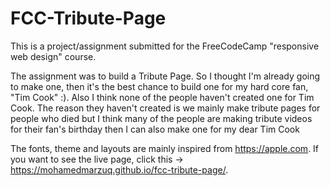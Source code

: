 # FCC-Tribute-Page
 This is a project/assignment submitted for the FreeCodeCamp "responsive web design" course. 
 
 The assignment was to build a Tribute Page. So I thought I'm already going to make one, then it's the best chance to build one for my hard core fan, "Tim Cook" :). Also I think none of the people haven't created one for Tim Cook. The reason they haven't created is we mainly make tribute pages for people who died but I think many of the people are making tribute videos for their fan's birthday then I can also make one for my dear Tim Cook 
 
 The fonts, theme and layouts are mainly inspired from https://apple.com. If you want to see the live page, click this -> https://mohamedmarzuq.github.io/fcc-tribute-page/.
